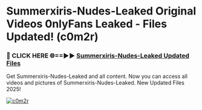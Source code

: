 # Summerxiris-Nudes-Leaked Original Videos 0nlyFans Leaked - Files Updated! (c0m2r)

<h3>🔴 CLICK HERE 🌐==►► <a href="https://tinyurl.com/5h6xmrr3" rel="nofollow">Summerxiris-Nudes-Leaked Updated Files</a></h3>

Get Summerxiris-Nudes-Leaked and all content. Now you can access all videos and pictures of Summerxiris-Nudes-Leaked. New Updated Files 2025!

[![c0m2r](https://i.imgur.com/KVD873Z.gif)](https://tinyurl.com/5h6xmrr3)
